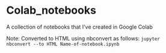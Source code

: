 # Colab_notebooks

A collection of notebooks that I've created in Google Colab

Note: Converted to HTML using nbconvert as follows:
<code>jupyter nbconvert --to HTML Name-of-notebook.ipynb</code>
